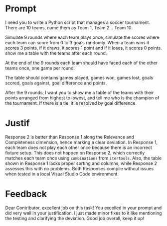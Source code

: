 # Prompt

I need you to write a Python script that manages a soccer tournament.
There are 10 teams, name them as Team 1, Team 2... Team 10.

Simulate 9 rounds where each team plays once, simulate the scores where each team can score from 0 to 3 goals randomly. When a team wins it scores 3 points, if it draws, it scores 1 point and if it loses, it scores 0 points. show me a table with the teams after each round.

At the end of the 9 rounds each team should have faced each of the other teams once, one game per round.

The table should contains games played, games won, games lost, goals scored, goals against, goal difference and points.

After the 9 rounds, I want you to show me a table of the teams with their points arranged from highest to lowest, and tell me who is the champion of the tournament. If there is a tie, it is resolved by goal difference.

# Justif

Response 2 is better than Response 1 along the Relevance and Completeness dimension, hence marking a clear deviation.
In Response 1, each team does not play each other once because there is an incorrect fixture setup. This does not happen on Response 2, which correctly matches each team once using `combinations` from `itertools`.
Also, the table shown in Response 1 lacks proper sorting and columns, while Response 2 assesses this with no problems.
Both Responses compile without issues when tested in a local Visual Studio Code environment.

# Feedback

Dear Contributor, excellent job on this task! You excelled in your prompt and did very well in your justification. I just made minor fixes to it like mentioning the testing and clarifying the deviation.
Good job overall, keep it up!